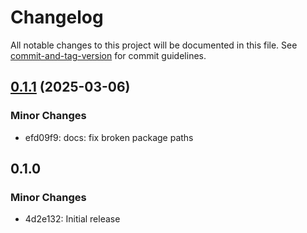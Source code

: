 # Changelog

All notable changes to this project will be documented in this file. See [commit-and-tag-version](https://github.com/absolute-version/commit-and-tag-version) for commit guidelines.

## [0.1.1](https://github.com/battis/oauth2-cli/compare/oauth2-configure/0.1.0...oauth2-configure/0.1.1) (2025-03-06)

### Minor Changes

- efd09f9: docs: fix broken package paths

## 0.1.0

### Minor Changes

- 4d2e132: Initial release
